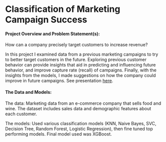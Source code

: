# Classification of Marketing Campaign Success
#### Project Overview and Problem Statement(s):

How can a company precisely target customers to increase revenue?

In this project I examined data from a previous marketing campaigns to try to better target customers in the future. Exploring previous customer behavior can provide insights that aid in predicting and influencing future behavior, and improve capture rate (recall) of campaigns. Finally, with the insights from the models, I made suggestions on how the company could improve in future campaigns. See presentation [here](https://github.com/atersakyan/Projects/blob/master/MetisProject3/Metis%20Project%203-%20Marketing%20Classification.pdf).

#### The Data and Models:
The data: Marketing data from an e-commerce company that sells food and wine. The dataset includes sales data and demographic features about each customer.

The models: Used various classification models (KNN, Naive Bayes, SVC, Decision Tree, Random Forest, Logistic Regression), then fine tuned top performing models. Final model used was XGBoost.
